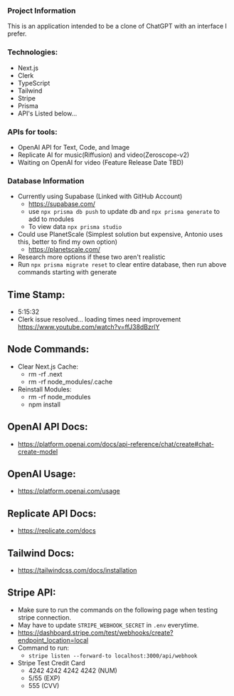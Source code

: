### Project Information
This is an application intended to be a clone of ChatGPT with an interface I prefer.

### Technologies:
- Next.js
- Clerk
- TypeScript
- Tailwind
- Stripe
- Prisma
- API's Listed below...

### APIs for tools:
- OpenAI API for Text, Code, and Image
- Replicate AI for music(Riffusion) and video(Zeroscope-v2)
- Waiting on OpenAI for video (Feature Release Date TBD)

### Database Information
- Currently using Supabase (Linked with GitHub Account)
    - https://supabase.com/ 
    - use `npx prisma db push` to update db and `npx prisma generate` to add to modules
    - To view data `npx prisma studio`
- Could use PlanetScale  (Simplest solution but expensive, Antonio uses this, better to find my own option)
    - https://planetscale.com/ 
- Research more options if these two aren't realistic
- Run `npx prisma migrate reset` to clear entire database, then run above commands starting with generate

## Time Stamp:
- 5:15:32
- Clerk issue resolved... loading times need improvement
https://www.youtube.com/watch?v=ffJ38dBzrlY 

## Node Commands:
- Clear Next.js Cache:
    - rm -rf .next
    - rm -rf node_modules/.cache
- Reinstall Modules:
    - rm -rf node_modules
    - npm install

## OpenAI API Docs:
- https://platform.openai.com/docs/api-reference/chat/create#chat-create-model 

## OpenAI Usage:
- https://platform.openai.com/usage

## Replicate API Docs:
- https://replicate.com/docs 

## Tailwind Docs:
- https://tailwindcss.com/docs/installation 

## Stripe API:
- Make sure to run the commands on the following page when testing stripe connection.
- May have to update `STRIPE_WEBHOOK_SECRET` in `.env` everytime.
- https://dashboard.stripe.com/test/webhooks/create?endpoint_location=local
- Command to run:
    - `stripe listen --forward-to localhost:3000/api/webhook`
- Stripe Test Credit Card
    - 4242 4242 4242 4242 (NUM)
    - 5/55 (EXP)
    - 555  (CVV)
